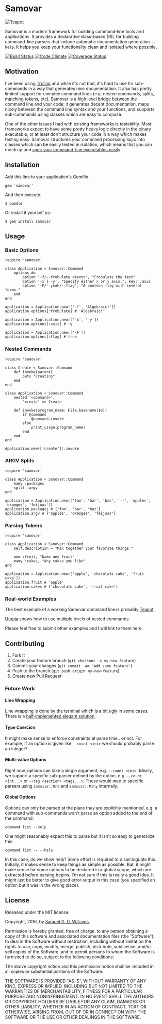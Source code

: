 # Samovar

![Teapot](teapot.png)

Samovar is a modern framework for building command-line tools and applications. It provides a declarative class-based DSL for building command-line parsers that include automatic documentation generation `--help`. It helps you keep your functionality clean and isolated where possible.

[![Build Status](https://secure.travis-ci.org/ioquatix/samovar.svg)](http://travis-ci.org/ioquatix/samovar)
[![Code Climate](https://codeclimate.com/github/ioquatix/samovar.svg)](https://codeclimate.com/github/ioquatix/samovar)
[![Coverage Status](https://coveralls.io/repos/ioquatix/samovar/badge.svg)](https://coveralls.io/r/ioquatix/samovar)

## Motivation

I've been using [Trollop](https://github.com/ManageIQ/trollop) and while it's not bad, it's hard to use for sub-commands in a way that generates nice documentation. It also has pretty limited support for complex command lines (e.g. nested commands, splits, matching tokens, etc). Samovar is a high level bridge between the command line and your code: it generates decent documentation, maps nicely between the command line syntax and your functions, and supports sub-commands using classes which are easy to compose.

One of the other issues I had with existing frameworks is testability. Most frameworks expect to have some pretty heavy logic directly in the binary executable, or at least don't structure your code in a way which makes testing easy. Samovar structures your command processing logic into classes which can be easily tested in isolation, which means that you can mock up and [spec your command-line executables easily](https://github.com/ioquatix/teapot/blob/master/spec/teapot/command_spec.rb).

## Installation

Add this line to your application's Gemfile:

	gem 'samovar'

And then execute:

	$ bundle

Or install it yourself as:

	$ gem install samovar

## Usage

### Basic Options

	require 'samovar'
	
	class Application < Samovar::Command
		options do
			option '-f/--frobulate <text>', "Frobulate the text"
			option '-x | -y', "Specify either x or y axis.", key: :axis
			option '-F/--yeah/--flag', "A boolean flag with several forms."
		end
	end
	
	application = Application.new(['-f', 'Algebraic!'])
	application.options[:frobulate] # 'Algebraic!'
	
	application = Application.new(['-x', '-y'])
	application.options[:axis] # :y
	
	application = Application.new(['-F'])
	application.options[:flag] # true

### Nested Commands

	require 'samovar'
	
	class Create < Samovar::Command
		def invoke(parent)
			puts "Creating"
		end
	end
	
	class Application < Samovar::Command
		nested '<command>',
			'create' => Create
		
		def invoke(program_name: File.basename($0))
			if @command
				@command.invoke
			else
				print_usage(program_name)
			end
		end
	end

	Application.new(['create']).invoke

### ARGV Splits

	require 'samovar'

	class Application < Samovar::Command
		many :packages
		split :argv
	end

	application = Application.new(['foo', 'bar', 'baz', '--', 'apples', 'oranges', 'feijoas'])
	application.packages # ['foo', 'bar', 'baz']
	application.argv # ['apples', 'oranges', 'feijoas']

### Parsing Tokens

	require 'samovar'
	
	class Application < Samovar::Command
		self.description = "Mix together your favorite things."
		
		one :fruit, "Name one fruit"
		many :cakes, "Any cakes you like"
	end

	application = Application.new(['apple', 'chocolate cake', 'fruit cake'])
	application.fruit # 'apple'
	application.cakes # ['chocolate cake', 'fruit cake']

### Real-world Examples

The best example of a working Samovar command line is probably [Teapot](https://github.com/ioquatix/teapot/blob/master/lib/teapot/command.rb).

[Utopia](https://github.com/ioquatix/utopia/blob/master/lib/utopia/command.rb) shows how to use multiple levels of nested commands.

Please feel free to submit other examples and I will link to them here.

## Contributing

1. Fork it
2. Create your feature branch (`git checkout -b my-new-feature`)
3. Commit your changes (`git commit -am 'Add some feature'`)
4. Push to the branch (`git push origin my-new-feature`)
5. Create new Pull Request

### Future Work

#### Line Wrapping

Line wrapping is done by the terminal which is a bit ugly in some cases. There is a [half-implemented elegant solution](lib/samovar/output/line_wrapper.rb).

#### Type Coercion

It might make sense to enforce constraints at parse time.. or not. For example, if an option is given like `--count <int>` we should probably parse an integer?

#### Multi-value Options

Right now, options can take a single argument, e.g. `--count <int>`. Ideally, we support a specific sub-parser defined by the option, e.g. `--count <int...>` or `--tag <section> <tags...>`. These would map to specific parsers using `Samovar::One` and `Samovar::Many` internally.

#### Global Options

Options can only be parsed at the place they are explicitly mentioned, e.g. a command with sub-commands won't parse an option added to the end of the command:

	command list --help

One might reasonably expect this to parse but it isn't so easy to generalize this:

	command list -- --help

In this case, do we show help? Some effort is required to disambiguate this. Initially, it makes sense to keep things as simple as possible. But, it might make sense for some options to be declared in a global scope, which are extracted before parsing begins. I'm not sure if this is really a good idea. It might just be better to give good error output in this case (you specified an option but it was in the wrong place).

## License

Released under the MIT license.

Copyright, 2016, by [Samuel G. D. Williams](http://www.codeotaku.com/samuel-williams).

Permission is hereby granted, free of charge, to any person obtaining a copy
of this software and associated documentation files (the "Software"), to deal
in the Software without restriction, including without limitation the rights
to use, copy, modify, merge, publish, distribute, sublicense, and/or sell
copies of the Software, and to permit persons to whom the Software is
furnished to do so, subject to the following conditions:

The above copyright notice and this permission notice shall be included in
all copies or substantial portions of the Software.

THE SOFTWARE IS PROVIDED "AS IS", WITHOUT WARRANTY OF ANY KIND, EXPRESS OR
IMPLIED, INCLUDING BUT NOT LIMITED TO THE WARRANTIES OF MERCHANTABILITY,
FITNESS FOR A PARTICULAR PURPOSE AND NONINFRINGEMENT. IN NO EVENT SHALL THE
AUTHORS OR COPYRIGHT HOLDERS BE LIABLE FOR ANY CLAIM, DAMAGES OR OTHER
LIABILITY, WHETHER IN AN ACTION OF CONTRACT, TORT OR OTHERWISE, ARISING FROM,
OUT OF OR IN CONNECTION WITH THE SOFTWARE OR THE USE OR OTHER DEALINGS IN
THE SOFTWARE.
